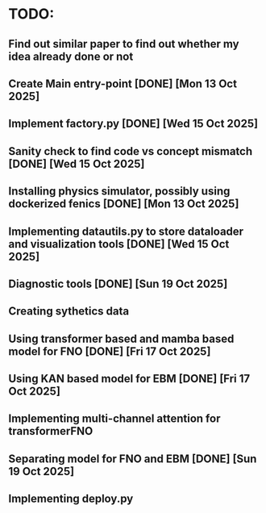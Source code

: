 # TODO:


## Find out similar paper to find out whether my idea already done or not
## Create Main entry-point [DONE] [Mon 13 Oct 2025]
## Implement factory.py [DONE] [Wed 15 Oct 2025] 
## Sanity check to find code vs concept mismatch [DONE] [Wed 15 Oct 2025]
## Installing physics simulator, possibly using dockerized fenics [DONE] [Mon 13 Oct 2025]
## Implementing datautils.py to store dataloader and visualization tools [DONE] [Wed 15 Oct 2025]
## Diagnostic tools [DONE] [Sun 19 Oct 2025]
## Creating sythetics data
## Using transformer based and mamba based model for FNO [DONE] [Fri 17 Oct 2025]
## Using KAN based model for EBM  [DONE]  [Fri 17 Oct 2025]
## Implementing multi-channel attention for transformerFNO 
## Separating model for FNO and EBM [DONE] [Sun 19 Oct 2025]
## Implementing deploy.py